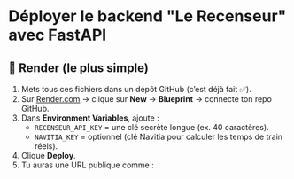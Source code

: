# Déployer le backend "Le Recenseur" avec FastAPI

## 🚀 Render (le plus simple)
1. Mets tous ces fichiers dans un dépôt GitHub (c’est déjà fait ✅).
2. Sur [Render.com](https://render.com) → clique sur **New** → **Blueprint** → connecte ton repo GitHub.
3. Dans **Environment Variables**, ajoute :
   - `RECENSEUR_API_KEY` = une clé secrète longue (ex. 40 caractères).
   - `NAVITIA_KEY` = optionnel (clé Navitia pour calculer les temps de train réels).
4. Clique **Deploy**.  
5. Tu auras une URL publique comme :  
